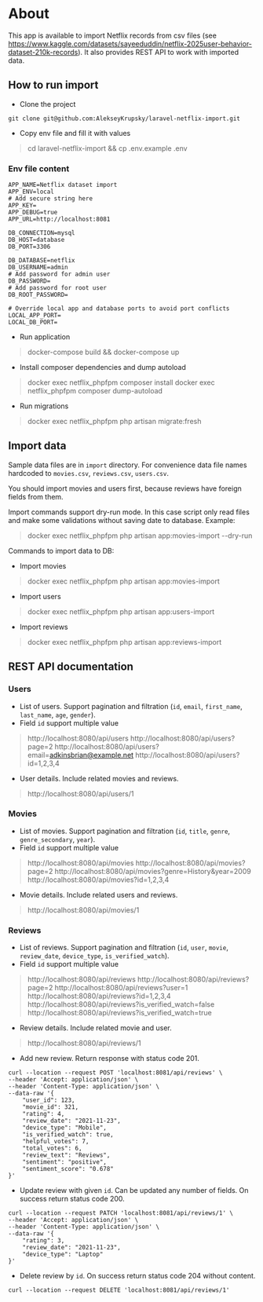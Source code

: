 # About
This app is available to import Netflix records from csv files (see https://www.kaggle.com/datasets/sayeeduddin/netflix-2025user-behavior-dataset-210k-records).
It also provides REST API to work with imported data.

## How to run import

- Clone the project
``` 
git clone git@github.com:AlekseyKrupsky/laravel-netflix-import.git
```

- Copy env file and fill it with values
> cd laravel-netflix-import && cp .env.example .env

### Env file content
```
APP_NAME=Netflix dataset import
APP_ENV=local
# Add secure string here
APP_KEY=
APP_DEBUG=true
APP_URL=http://localhost:8081

DB_CONNECTION=mysql
DB_HOST=database
DB_PORT=3306

DB_DATABASE=netflix
DB_USERNAME=admin
# Add password for admin user
DB_PASSWORD=
# Add password for root user
DB_ROOT_PASSWORD=

# Override local app and database ports to avoid port conflicts
LOCAL_APP_PORT=
LOCAL_DB_PORT=
```

- Run application
> docker-compose build && docker-compose up

- Install composer dependencies and dump autoload
> docker exec netflix_phpfpm composer install
> docker exec netflix_phpfpm composer dump-autoload

- Run migrations
> docker exec netflix_phpfpm php artisan migrate:fresh

## Import data

Sample data files are in `import` directory. For convenience data file names hardcoded 
to `movies.csv`, `reviews.csv`, `users.csv`.

You should import movies and users first, because reviews have foreign fields from them.

Import commands support dry-run mode. In this case script only read files and make some validations
without saving date to database. Example:
> docker exec netflix_phpfpm php artisan app:movies-import --dry-run

Commands to import data to DB:

- Import movies
> docker exec netflix_phpfpm php artisan app:movies-import

- Import users
> docker exec netflix_phpfpm php artisan app:users-import

- Import reviews
> docker exec netflix_phpfpm php artisan app:reviews-import

## REST API documentation 

### Users

- List of users. Support pagination and filtration (`id`, `email`, `first_name`, `last_name`, `age`, `gender`).
- Field `id` support multiple value
> http://localhost:8080/api/users
> http://localhost:8080/api/users?page=2
> http://localhost:8080/api/users?email=adkinsbrian@example.net
> http://localhost:8080/api/users?id=1,2,3,4

- User details. Include related movies and reviews.
> http://localhost:8080/api/users/1

### Movies

- List of movies. Support pagination and filtration (`id`, `title`, `genre`, `genre_secondary`, `year`).
- Field `id` support multiple value
> http://localhost:8080/api/movies
> http://localhost:8080/api/movies?page=2
> http://localhost:8080/api/movies?genre=History&year=2009
> http://localhost:8080/api/movies?id=1,2,3,4

- Movie details. Include related users and reviews.
> http://localhost:8080/api/movies/1

### Reviews

- List of reviews. Support pagination and filtration (`id`, `user`, `movie`, `review_date`, `device_type`, `is_verified_watch`).
- Field `id` support multiple value
> http://localhost:8080/api/reviews
> http://localhost:8080/api/reviews?page=2
> http://localhost:8080/api/reviews?user=1
> http://localhost:8080/api/reviews?id=1,2,3,4
> http://localhost:8080/api/reviews?is_verified_watch=false
> http://localhost:8080/api/reviews?is_verified_watch=true

- Review details. Include related movie and user.
> http://localhost:8080/api/reviews/1

- Add new review. Return response with status code 201.
```
curl --location --request POST 'localhost:8081/api/reviews' \
--header 'Accept: application/json' \
--header 'Content-Type: application/json' \
--data-raw '{
    "user_id": 123,
    "movie_id": 321,
    "rating": 4,
    "review_date": "2021-11-23",
    "device_type": "Mobile",
    "is_verified_watch": true,
    "helpful_votes": 7,
    "total_votes": 6,
    "review_text": "Reviews",
    "sentiment": "positive",
    "sentiment_score": "0.678"
}'
```

- Update review with given `id`. Can be updated any number of fields. On success return status code 200.

```
curl --location --request PATCH 'localhost:8081/api/reviews/1' \
--header 'Accept: application/json' \
--header 'Content-Type: application/json' \
--data-raw '{
    "rating": 3,
    "review_date": "2021-11-23",
    "device_type": "Laptop"
}'
```

- Delete review by `id`. On success return status code 204 without content.

```
curl --location --request DELETE 'localhost:8081/api/reviews/1'
```
